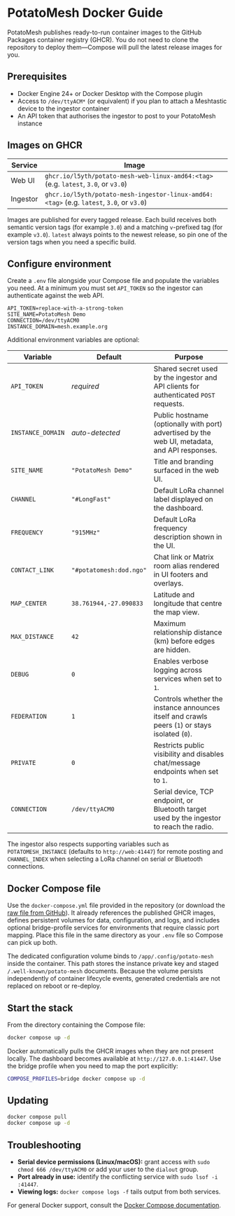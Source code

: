 # PotatoMesh Docker Guide

PotatoMesh publishes ready-to-run container images to the GitHub Packages container
registry (GHCR). You do not need to clone the repository to deploy them—Compose
will pull the latest release images for you.

## Prerequisites

- Docker Engine 24+ or Docker Desktop with the Compose plugin
- Access to `/dev/ttyACM*` (or equivalent) if you plan to attach a Meshtastic
  device to the ingestor container
- An API token that authorises the ingestor to post to your PotatoMesh instance

## Images on GHCR

| Service  | Image                                                                                                         |
|----------|---------------------------------------------------------------------------------------------------------------|
| Web UI   | `ghcr.io/l5yth/potato-mesh-web-linux-amd64:<tag>` (e.g. `latest`, `3.0`, or `v3.0`)                           |
| Ingestor | `ghcr.io/l5yth/potato-mesh-ingestor-linux-amd64:<tag>` (e.g. `latest`, `3.0`, or `v3.0`)                      |

Images are published for every tagged release. Each build receives both semantic
version tags (for example `3.0`) and a matching `v`-prefixed tag (for example
`v3.0`). `latest` always points to the newest release, so pin one of the version
tags when you need a specific build.

## Configure environment

Create a `.env` file alongside your Compose file and populate the variables you
need. At a minimum you must set `API_TOKEN` so the ingestor can authenticate
against the web API.

```env
API_TOKEN=replace-with-a-strong-token
SITE_NAME=PotatoMesh Demo
CONNECTION=/dev/ttyACM0
INSTANCE_DOMAIN=mesh.example.org
```

Additional environment variables are optional:

| Variable | Default | Purpose |
| --- | --- | --- |
| `API_TOKEN` | _required_ | Shared secret used by the ingestor and API clients for authenticated `POST` requests. |
| `INSTANCE_DOMAIN` | _auto-detected_ | Public hostname (optionally with port) advertised by the web UI, metadata, and API responses. |
| `SITE_NAME` | `"PotatoMesh Demo"` | Title and branding surfaced in the web UI. |
| `CHANNEL` | `"#LongFast"` | Default LoRa channel label displayed on the dashboard. |
| `FREQUENCY` | `"915MHz"` | Default LoRa frequency description shown in the UI. |
| `CONTACT_LINK` | `"#potatomesh:dod.ngo"` | Chat link or Matrix room alias rendered in UI footers and overlays. |
| `MAP_CENTER` | `38.761944,-27.090833` | Latitude and longitude that centre the map view. |
| `MAX_DISTANCE` | `42` | Maximum relationship distance (km) before edges are hidden. |
| `DEBUG` | `0` | Enables verbose logging across services when set to `1`. |
| `FEDERATION` | `1` | Controls whether the instance announces itself and crawls peers (`1`) or stays isolated (`0`). |
| `PRIVATE` | `0` | Restricts public visibility and disables chat/message endpoints when set to `1`. |
| `CONNECTION` | `/dev/ttyACM0` | Serial device, TCP endpoint, or Bluetooth target used by the ingestor to reach the radio. |

The ingestor also respects supporting variables such as `POTATOMESH_INSTANCE`
(defaults to `http://web:41447`) for remote posting and `CHANNEL_INDEX` when
selecting a LoRa channel on serial or Bluetooth connections.

## Docker Compose file

Use the `docker-compose.yml` file provided in the repository (or download the
[raw file from GitHub](https://raw.githubusercontent.com/l5yth/potato-mesh/main/docker-compose.yml)).
It already references the published GHCR images, defines persistent volumes for
data, configuration, and logs, and includes optional bridge-profile services for
environments that require classic port mapping. Place this file in the same
directory as your `.env` file so Compose can pick up both.

The dedicated configuration volume binds to `/app/.config/potato-mesh` inside
the container. This path stores the instance private key and staged
`/.well-known/potato-mesh` documents. Because the volume persists independently
of container lifecycle events, generated credentials are not replaced on reboot
or re-deploy.

## Start the stack

From the directory containing the Compose file:

```bash
docker compose up -d
```

Docker automatically pulls the GHCR images when they are not present locally.
The dashboard becomes available at `http://127.0.0.1:41447`. Use the bridge
profile when you need to map the port explicitly:

```bash
COMPOSE_PROFILES=bridge docker compose up -d
```

## Updating

```bash
docker compose pull
docker compose up -d
```

## Troubleshooting

- **Serial device permissions (Linux/macOS):** grant access with `sudo chmod 666
  /dev/ttyACM0` or add your user to the `dialout` group.
- **Port already in use:** identify the conflicting service with `sudo lsof -i
  :41447`.
- **Viewing logs:** `docker compose logs -f` tails output from both services.

For general Docker support, consult the [Docker Compose documentation](https://docs.docker.com/compose/).
